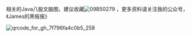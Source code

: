 相关的Java八股文脑图，建议收藏![09B50279](https://user-images.githubusercontent.com/41276134/221076904-b7480afb-f42b-4f2e-b1cd-af6c7f90379f.png)
，更多资料请关注我的公众号，《James的黑板报》

![qrcode_for_gh_7f796fa4c0b5_258](https://user-images.githubusercontent.com/41276134/221076856-281f436f-7119-4695-b74d-e567b66159db.jpg)

